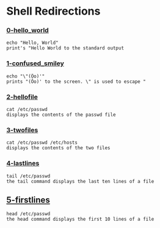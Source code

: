 # Shell Redirections


### [0-hello_world](./0-hello_world)
```
echo "Hello, World"
print's "Hello World to the standard output
```


### [1-confused_smiley](./1-confused_smiley)
```
echo "\"(Ôo)'"
prints "(Ôo)' to the screen. \" is used to escape "
```


### [2-hellofile](./2-hellofile)
```
cat /etc/passwd
displays the contents of the passwd file
```


### [3-twofiles](./3-twofiles)
```
cat /etc/passwd /etc/hosts
displays the contents of the two files
```


### [4-lastlines](./4-lastlines)
```
tail /etc/passwd
the tail command displays the last ten lines of a file
```


## [5-firstlines](./5-firstlines)
```
head /etc/passwd
the head command displays the first 10 lines of a file
```

